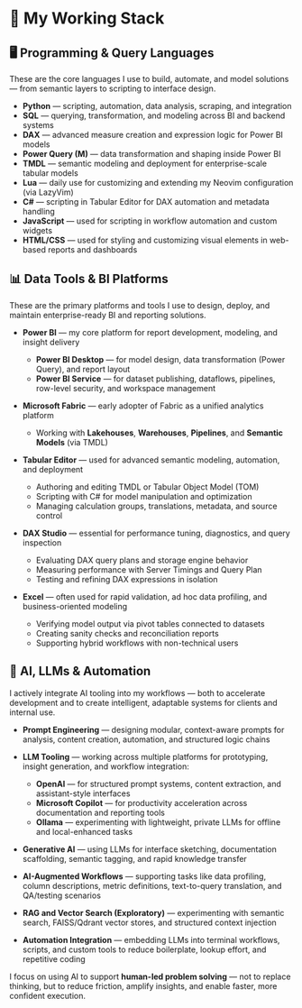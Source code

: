 # 🧰 My Working Stack

## 🖥️ Programming & Query Languages

These are the core languages I use to build, automate, and model solutions — from semantic layers to scripting to interface design.

- **Python** — scripting, automation, data analysis, scraping, and integration
- **SQL** — querying, transformation, and modeling across BI and backend systems
- **DAX** — advanced measure creation and expression logic for Power BI models
- **Power Query (M)** — data transformation and shaping inside Power BI
- **TMDL** — semantic modeling and deployment for enterprise-scale tabular models
- **Lua** — daily use for customizing and extending my Neovim configuration (via LazyVim)
- **C#** — scripting in Tabular Editor for DAX automation and metadata handling
- **JavaScript** — used for scripting in workflow automation and custom widgets
- **HTML/CSS** — used for styling and customizing visual elements in web-based reports and dashboards

## 📊 Data Tools & BI Platforms

These are the primary platforms and tools I use to design, deploy, and maintain enterprise-ready BI and reporting solutions.

- **Power BI** — my core platform for report development, modeling, and insight delivery

  - **Power BI Desktop** — for model design, data transformation (Power Query), and report layout
  - **Power BI Service** — for dataset publishing, dataflows, pipelines, row-level security, and workspace management

- **Microsoft Fabric** — early adopter of Fabric as a unified analytics platform

  - Working with **Lakehouses**, **Warehouses**, **Pipelines**, and **Semantic Models** (via TMDL)

- **Tabular Editor** — used for advanced semantic modeling, automation, and deployment

  - Authoring and editing TMDL or Tabular Object Model (TOM)
  - Scripting with C# for model manipulation and optimization
  - Managing calculation groups, translations, metadata, and source control

- **DAX Studio** — essential for performance tuning, diagnostics, and query inspection

  - Evaluating DAX query plans and storage engine behavior
  - Measuring performance with Server Timings and Query Plan
  - Testing and refining DAX expressions in isolation

- **Excel** — often used for rapid validation, ad hoc data profiling, and business-oriented modeling
  - Verifying model output via pivot tables connected to datasets
  - Creating sanity checks and reconciliation reports
  - Supporting hybrid workflows with non-technical users

## 🤖 AI, LLMs & Automation

I actively integrate AI tooling into my workflows — both to accelerate development and to create intelligent, adaptable systems for clients and internal use.

- **Prompt Engineering** — designing modular, context-aware prompts for analysis, content creation, automation, and structured logic chains

- **LLM Tooling** — working across multiple platforms for prototyping, insight generation, and workflow integration:

  - **OpenAI** — for structured prompt systems, content extraction, and assistant-style interfaces
  - **Microsoft Copilot** — for productivity acceleration across documentation and reporting tools
  - **Ollama** — experimenting with lightweight, private LLMs for offline and local-enhanced tasks

- **Generative AI** — using LLMs for interface sketching, documentation scaffolding, semantic tagging, and rapid knowledge transfer

- **AI-Augmented Workflows** — supporting tasks like data profiling, column descriptions, metric definitions, text-to-query translation, and QA/testing scenarios

- **RAG and Vector Search (Exploratory)** — experimenting with semantic search, FAISS/Qdrant vector stores, and structured context injection

- **Automation Integration** — embedding LLMs into terminal workflows, scripts, and custom tools to reduce boilerplate, lookup effort, and repetitive coding

I focus on using AI to support **human-led problem solving** — not to replace thinking, but to reduce friction, amplify insights, and enable faster, more confident execution.
